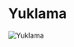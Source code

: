 # Yuklama

![Yuklama](https://github.com/Ahmadjon-Ergashev/Yuklama/assets/86433203/9b2ea388-fd5e-47d7-a221-4a0ddbc8b075)
